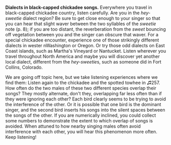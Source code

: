 **Dialects in black-capped chickadee songs.** Everywhere you travel in black-capped chickadee country, listen carefully. Are you in the *hey-sweetie* dialect region? Be sure to get close enough to your singer so that you can hear that slight waver between the two syllables of the *sweetie* note (p. 8); if you are too distant, the reverberation from the *sweet* bouncing off vegetation between you and the singer can obscure that waver. For a special chickadee encounter, experience one of those strikingly different dialects in wester nWashington or Oregon. Or try those odd dialects on East Coast islands, such as Martha's Vineyard or Nantucket. Listen wherever you travel throughout North America and maybe you will discover yet another local dialect, different from the *hey-sweetie*s, such as someone did in Fort Collins, Colorado.

We are going off topic here, but we take listening experiences where we find them: Listen again to the chickadee and the spotted towhee in ♫257. How often do the two males of these two different species overlap their songs? They mostly alternate, don't they, overlapping far less often than if they were ignoring each other? Each bird clearly seems to be trying to avoid the interference of the other. Or it is possible that one bird is the dominant singer, and the second bird inserts his songs into the silent spaces between the songs of the other. If you are numerically inclined, you could collect some numbers to demonstrate the extent to which overlap of songs is avoided. When attuned to how nearby singing males often avoid interference with each other, you will hear this phenomenon more often. Keep listening!
